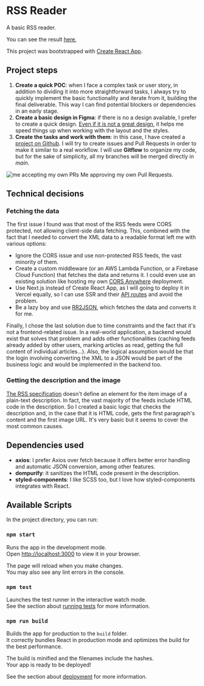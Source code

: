 # RSS Reader

A basic RSS reader.

You can see the result [here](https://basic-rss-reader.rubenvillar.net/),

This project was bootstrapped with [Create React App](https://github.com/facebook/create-react-app).

## Project steps

1. **Create a quick POC**: when I face a complex task or user story, in addition to dividing it into more straightforward tasks, I always try to quickly implement the basic functionality and iterate from it, building the final deliverable. This way I can find potential blockers or dependencies in an early stage.
2. **Create a basic design in Figma**: if there is no a design available, I prefer to create a quick design. [Even if it is not a great design](https://www.figma.com/file/kmWdcOw6r9WbqriLBEsbCe/RSS-Reader), it helps me speed things up when working with the layout and the styles.
3. **Create the tasks and work with them**: in this case, I have created a [project on Github](https://github.com/rubenvillarnet/rss-reader/projects/1). I will try to create issues and Pull Requests in order to make it similar to a real workflow. I will use **Gitflow** to organize my code, but for the sake of simplicity, all my branches will be merged directly in *main*.

![me accepting my own PRs](https://i.kym-cdn.com/entries/icons/original/000/030/329/cover1.jpg "Me accepting my own PRs")
Me approving my own Pull Requests.

## Technical decisions

### Fetching the data

The first issue I found was that most of the RSS feeds were CORS protected, not allowing client-side data fetching. This, combined with the fact that I needed to convert the XML data to a readable format left me with various options:

- Ignore the CORS issue and use non-protected RSS feeds, the vast minority of them.
- Create a custom middleware (or an AWS Lambda Function, or a Firebase Cloud Function) that fetches the data and returns it. I could even use an existing solution like hosting my own [CORS Anywhere](https://github.com/Rob--W/cors-anywhere) deployment.
- Use Next.js instead of Create React App, as I will going to deploy it in Vercel equally, so I can use SSR and their [API routes](https://nextjs.org/docs/api-routes/introduction) and avoid the problem.
- Be a lazy boy and use [RR2JSON](https://rss2json.com/), which fetches the data and converts it for me.

Finally, I chose the last solution due to time constraints and the fact that it's not a frontend-related issue. In a real-world application, a backend would exist that solves that problem and adds other functionalities (caching feeds already added by other users, marking articles as read, getting the full content of individual articles...). Also, the logical assumption would be that the login involving converting the XML to a JSON would be part of the business logic and would be implemented in the backend too.

### Getting the description and the image

  [The RSS specification](https://validator.w3.org/feed/docs/rss2.html) doesn't define an element for the item image of a plain-text description. In fact, the vast majority of the feeds include HTML code in the description. So I created a basic logic that checks the description and, in the case that it is HTML code, gets the first paragraph's content and the first image URL. It's very basic but it seems to cover the most common causes.

## Dependencies used

- **axios**: I prefer Axios over fetch because it offers better error handling and automatic JSON conversion, among other features.
- **dompurify**: it sanitizes the HTML code present in the description.
- **styled-components**: I like SCSS too, but I love how styled-components integrates with React.
  
## Available Scripts

In the project directory, you can run:

### `npm start`

Runs the app in the development mode.\
Open [http://localhost:3000](http://localhost:3000) to view it in your browser.

The page will reload when you make changes.\
You may also see any lint errors in the console.

### `npm test`

Launches the test runner in the interactive watch mode.\
See the section about [running tests](https://facebook.github.io/create-react-app/docs/running-tests) for more information.

### `npm run build`

Builds the app for production to the `build` folder.\
It correctly bundles React in production mode and optimizes the build for the best performance.

The build is minified and the filenames include the hashes.\
Your app is ready to be deployed!

See the section about [deployment](https://facebook.github.io/create-react-app/docs/deployment) for more information.
